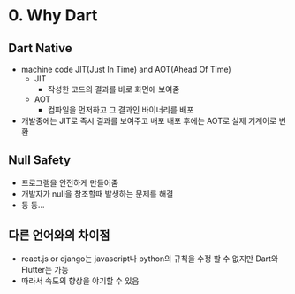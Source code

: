 # 0. Why Dart

## Dart Native

- machine code JIT(Just In Time) and AOT(Ahead Of Time)
    - JIT
        - 작성한 코드의 결과를 바로 화면에 보여줌
    - AOT
        - 컴파일을 먼저하고 그 결과인 바이너리를 배포
- 개발중에는 JIT로 즉시 결과를 보여주고 배포 배포 후에는 AOT로 실제 기계어로 변환

## Null Safety

- 프로그램을 안전하게 만들어줌
- 개발자가 null을 참조할때 발생하는 문제를 해결
- 등 등…

## 다른 언어와의 차이점

- react.js or django는 javascript나 python의 규칙을 수정 할 수 없지만 Dart와 Flutter는 가능
- 따라서 속도의 향상을 야기할 수 있음